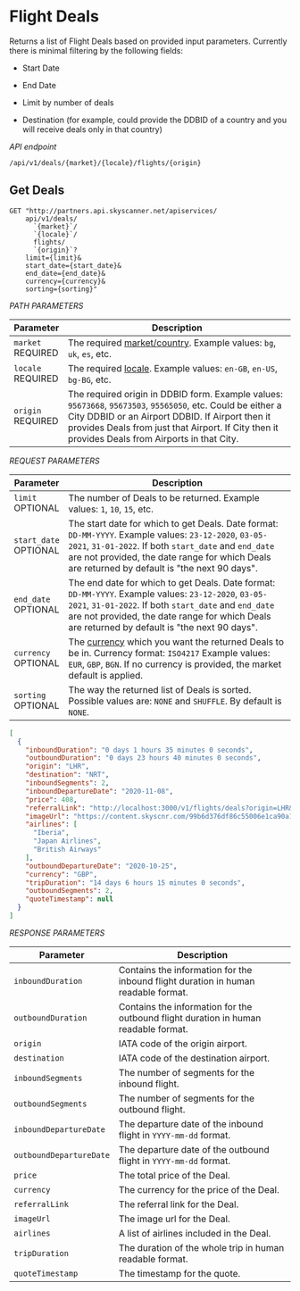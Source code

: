 # Flight Deals

Returns a list of Flight Deals based on provided input parameters. Currently there is minimal filtering by the following fields:

* Start Date

* End Date

* Limit by number of deals

* Destination (for example, could provide the DDBID of a country and you will receive deals only in that country)


*API endpoint*

`/api/v1/deals/{market}/{locale}/flights/{origin}`

## Get Deals

```shell
GET "http://partners.api.skyscanner.net/apiservices/
    api/v1/deals/
      `{market}`/
      `{locale}`/
      flights/
      `{origin}`?
    limit={limit}&
    start_date={start_date}&
    end_date={end_date}&
    currency={currency}&
    sorting={sorting}"
```

*PATH PARAMETERS*

| Parameter | Description |
| --------- | ----------- |
| ```market``` <br><span class="required">REQUIRED</span> | The required [market/country](#markets). Example values: `bg`, `uk`, `es`, etc. |
| ```locale``` <br><span class="required">REQUIRED</span> | The required [locale](#locales). Example values: `en-GB`, `en-US`, `bg-BG`, etc. |
| ```origin``` <br><span class="required">REQUIRED</span> | The required origin in DDBID form. Example values: `95673668`, `95673503`, `95565050`, etc. Could be either a City DDBID or an Airport DDBID. If Airport then it provides Deals from just that Airport. If City then it provides Deals from Airports in that City.|

*REQUEST PARAMETERS*

| Parameter | Description |
| --------- | ------- |
| ```limit``` <br><span class="optional">OPTIONAL</span> | The number of Deals to be returned. Example values: `1`, `10`, `15`, etc. |
| ```start_date``` <br><span class="optional">OPTIONAL</span> | The start date for which to get Deals. Date format: `DD-MM-YYYY`. Example values: `23-12-2020`, `03-05-2021`, `31-01-2022`. If both `start_date` and `end_date` are not provided, the date range for which Deals are returned by default is "the next 90 days".|
| ```end_date``` <br><span class="optional">OPTIONAL</span> | The end date for which to get Deals. Date format: `DD-MM-YYYY`. Example values: `23-12-2020`, `03-05-2021`, `31-01-2022`. If both `start_date` and `end_date` are not provided, the date range for which Deals are returned by default is "the next 90 days".|
| ```currency``` <br><span class="optional">OPTIONAL</span> | The [currency](#currencies) which you want the returned Deals to be in. Currency format: `ISO4217` Example values: `EUR`, `GBP`, `BGN`. If no currency is provided, the market default is applied. |
| ```sorting``` <br><span class="optional">OPTIONAL</span> | The way the returned list of Deals is sorted. Possible values are: `NONE` and `SHUFFLE`. By default is `NONE`. |

```json
[
  {
    "inboundDuration": "0 days 1 hours 35 minutes 0 seconds",
    "outboundDuration": "0 days 23 hours 40 minutes 0 seconds",
    "origin": "LHR",
    "destination": "NRT",
    "inboundSegments": 2,
    "inboundDepartureDate": "2020-11-08",
    "price": 408,
    "referralLink": "http://localhost:3000/v1/flights/deals?origin=LHR&destination=NRT&outboundDate=2020-10-25&dealId=39227272e9844b6283cc2808e497c686&inboundDate=2020-11-08",
    "imageUrl": "https://content.skyscnr.com/99b6d376df86c55006e1ca90a18c5902/GettyImages-479490111.jpg",
    "airlines": [
      "Iberia",
      "Japan Airlines",
      "British Airways"
    ],
    "outboundDepartureDate": "2020-10-25",
    "currency": "GBP",
    "tripDuration": "14 days 6 hours 15 minutes 0 seconds",
    "outboundSegments": 2,
    "quoteTimestamp": null
  }
]
```


*RESPONSE PARAMETERS*

| Parameter | Description |
| --- | --- |
| ```inboundDuration``` | Contains the information for the inbound flight duration in human readable format. |
| ```outboundDuration``` | Contains the information for the outbound flight duration in human readable format. |
| ```origin``` | IATA code of the origin airport. |
| ```destination``` | IATA code of the destination airport. |
| ```inboundSegments``` | The number of segments for the inbound flight. |
| ```outboundSegments``` | The number of segments for the outbound flight. |
| ```inboundDepartureDate``` | The departure date of the inbound flight in `YYYY-mm-dd` format. |
| ```outboundDepartureDate``` | The departure date of the outbound flight in `YYYY-mm-dd` format. |
| ```price``` | The total price of the Deal. |
| ```currency``` | The currency for the price of the Deal. |
| ```referralLink``` | The referral link for the Deal. |
| ```imageUrl``` | The image url for the Deal. |
| ```airlines``` | A list of airlines included in the Deal. |
| ```tripDuration``` | The duration of the whole trip in human readable format. |
| ```quoteTimestamp``` | The timestamp for the quote. |
